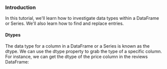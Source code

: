 ### Introduction
In this tutorial, we'll learn how to investigate data types within a DataFrame or Series. We'll also learn how to find and replace entries.

#### Dtypes
The data type for a column in a DataFrame or a Series is known as the dtype.
We can use the dtype property to grab the type of a specific column. For instance, we can get the dtype of the price column in the reviews DataFrame:
